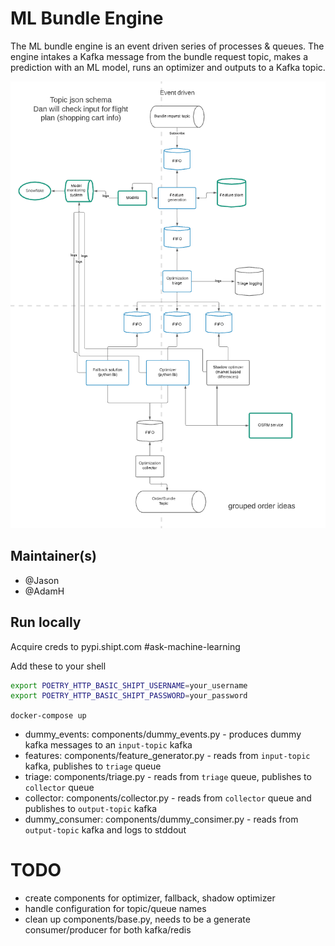 # ML Bundle Engine
The ML bundle engine is an event driven series of processes & queues. 
The engine intakes a Kafka message from the bundle request topic, makes a prediction with an ML model, runs an optimizer and outputs to a Kafka topic.

![Engine Architecture](./docs/assets/ml-bundling-architecture.png)

## Maintainer(s)
 - @Jason
 - @AdamH

## Run locally
Acquire creds to pypi.shipt.com #ask-machine-learning

Add these to your shell

```bash
export POETRY_HTTP_BASIC_SHIPT_USERNAME=your_username
export POETRY_HTTP_BASIC_SHIPT_PASSWORD=your_password
```

`docker-compose up`

- dummy_events: components/dummy_events.py - produces dummy kafka messages to an `input-topic` kafka
- features: components/feature_generator.py - reads from `input-topic` kafka, publishes to `triage` queue
- triage: components/triage.py - reads from `triage` queue, publishes to `collector` queue
- collector: components/collector.py - reads from `collector` queue and publishes to `output-topic` kafka
- dummy_consumer: components/dummy_consimer.py - reads from `output-topic` kafka and logs to stddout

# TODO
- create components for optimizer, fallback, shadow optimizer
- handle configuration for topic/queue names
- clean up components/base.py, needs to be a generate consumer/producer for both kafka/redis
